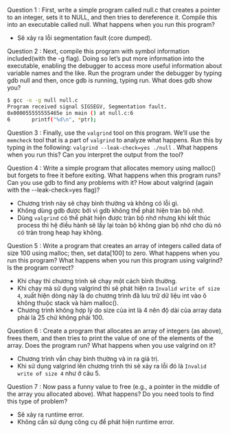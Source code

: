 Question 1 : First, write a simple program called null.c that creates a pointer to an integer, sets it to NULL, and then tries to dereference it. Compile this into an executable called null. What happens when you run this program?
- Sẽ xảy ra lỗi segmentation fault (core dumped). 

Question 2 : Next, compile this program with symbol information included(with the -g flag). Doing so let’s put more information into the executable, enabling the debugger to access more useful information about variable names and the like. 
Run the program under the debugger by typing gdb null and then, once gdb is running, typing run. What does gdb show you?
```bash
$ gcc -o -g null null.c
Program received signal SIGSEGV, Segmentation fault.
0x000055555555465e in main () at null.c:6
6		printf("%d\n", *ptr);
```

Question 3 : Finally, use the `valgrind` tool on this program. We’ll use the `memcheck` tool that is a part of `valgrind` to analyze what happens. 
Run this by typing in the following: `valgrind --leak-check=yes ./null` . What happens when you run this? Can you interpret the output from the tool?

Question 4 : Write a simple program that allocates memory using malloc() but forgets to free it before exiting. What happens when this program runs? 
Can you use gdb to find any problems with it? How about valgrind (again with the --leak-check=yes flag)?
- Chương trình này sẽ chạy bình thường và không có lỗi gì. 
- Không dùng gdb được bởi vì gdb không thể phát hiện tràn bộ nhớ.
- Dùng `valgrind` có thể phát hiện được tràn bộ nhớ nhưng khi kết thúc process thì hệ điều hành sẽ lấy lại toàn bộ không gian bộ nhớ cho dù nó có tràn trong heap hay không. 

Question 5 : Write a program that creates an array of integers called data of size 100 using malloc; then, set data[100] to zero. 
What happens when you run this program? What happens when you run this program using valgrind? Is the program correct?
- Khi chạy thì chương trình sẽ chạy một cách bình thường. 
- Khi chạy mà sử dụng valgrind thì sẽ phát hiện ra `Invalid write of size 4`, xuất hiện dòng này là do chương trình đã lưu trữ dữ liệu int vào ô không thuộc stack và hàm malloc().
- Chương trình không hợp lý do size của int là 4 nên độ dài của array data phải là 25 chứ không phải 100. 

Question 6 : Create a program that allocates an array of integers (as above), frees them, and then tries to print the value of one of the elements of the array. 
Does the program run? What happens when you use valgrind on it?
- Chương trình vẫn chạy bình thường và in ra giá trị. 
- Khi sử dụng valgrind lên chương trình thì sẽ xảy ra lỗi đó là `Invalid write of size 4` như ở câu 5. 

Question 7 : Now pass a funny value to free (e.g., a pointer in the middle of the array you allocated above). What happens? Do you need tools to find this type of problem?
- Sẽ xảy ra runtime error. 
- Không cần sử dụng công cụ để phát hiện runtime error. 
